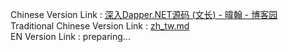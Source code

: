 Chinese Version Link : [深入Dapper.NET源码 (文长) - 暐翰 - 博客园](https://www.cnblogs.com/ITWeiHan/p/11614704.html)  
Traditional Chinese Version Link : [zh_tw.md](zh_tw.md)  
EN Version Link : preparing...  